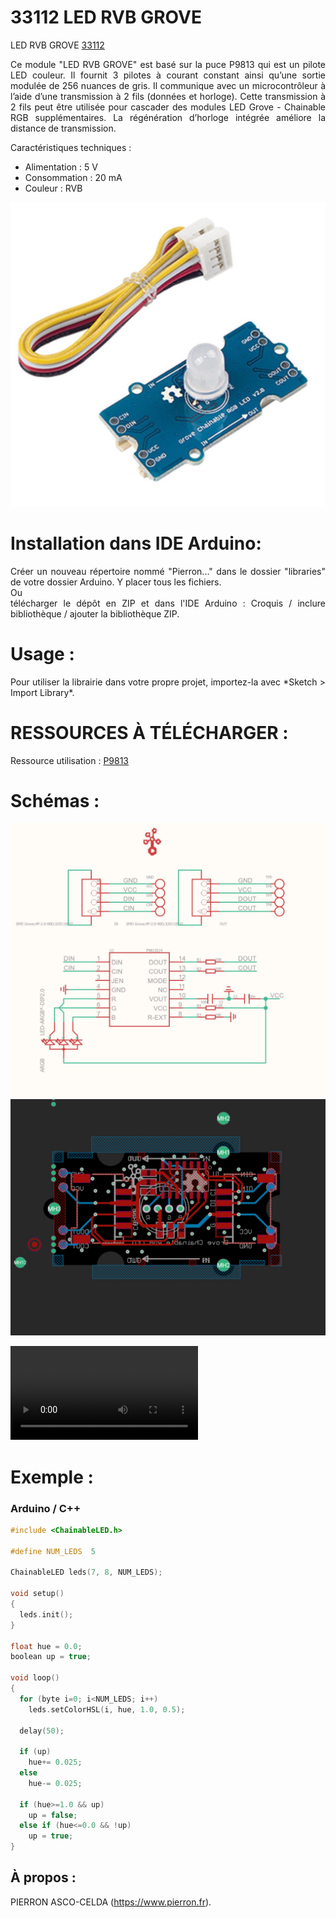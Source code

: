 # 33112 LED RVB GROVE

LED RVB GROVE [33112](https://www.pierron.fr/interface-arduino-uno-5949.html)

<div style="text-align: justify">Ce module "LED RVB GROVE" est basé sur la puce P9813 qui est un pilote LED couleur. Il fournit 3 pilotes à courant constant ainsi qu’une sortie modulée de 256 nuances de gris. Il communique avec un microcontrôleur à l’aide d’une transmission à 2 fils (données et horloge). Cette transmission à 2 fils peut être utilisée pour cascader des modules LED Grove - Chainable RGB supplémentaires. La régénération d’horloge intégrée améliore la distance de transmission.</div>

Caractéristiques techniques :
- Alimentation : 5 V
- Consommation : 20 mA
- Couleur : RVB

![33112](/img/L-33112.jpg)

# Installation dans IDE Arduino:
<div style="text-align: justify">Créer un nouveau répertoire nommé "Pierron..." dans le dossier "libraries" de votre dossier Arduino.
Y placer tous les fichiers.</div>
Ou
<div style="text-align: justify">télécharger le dépôt en ZIP et dans l'IDE Arduino : Croquis / inclure bibliothèque / ajouter la bibliothèque ZIP.</div>

# Usage :
<div style="text-align: justify">Pour utiliser la librairie dans votre propre projet, importez-la avec  *Sketch > Import Library*.</div>

# RESSOURCES À TÉLÉCHARGER :

Ressource utilisation : [P9813](https://github.com/pierron-asco-celda/Pierron_33188/blob/master/src/Pierron-33188-Datasheet.pdf)

# Schémas :

![SCH-33112](/img/SCH-33112.jpg)
![BRD-33112](/img/BRD-33112.jpg)

![P-33112](/img/P-33112.MOV)

# Exemple :
### Arduino / C++
```cpp
#include <ChainableLED.h>

#define NUM_LEDS  5

ChainableLED leds(7, 8, NUM_LEDS);

void setup()
{
  leds.init();
}

float hue = 0.0;
boolean up = true;

void loop()
{
  for (byte i=0; i<NUM_LEDS; i++)
    leds.setColorHSL(i, hue, 1.0, 0.5);
    
  delay(50);
    
  if (up)
    hue+= 0.025;
  else
    hue-= 0.025;
    
  if (hue>=1.0 && up)
    up = false;
  else if (hue<=0.0 && !up)
    up = true;
}
```
## À propos :

PIERRON ASCO-CELDA (https://www.pierron.fr).
